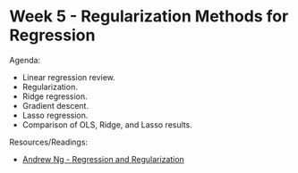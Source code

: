 # Week 5 - Regularization Methods for Regression

Agenda:  
- Linear regression review.  
- Regularization.  
- Ridge regression.  
- Gradient descent.  
- Lasso regression.  
- Comparison of OLS, Ridge, and Lasso results.  

Resources/Readings:
- [Andrew Ng - Regression and Regularization](https://www.youtube.com/watch?v=4b4MUYve_U8)
